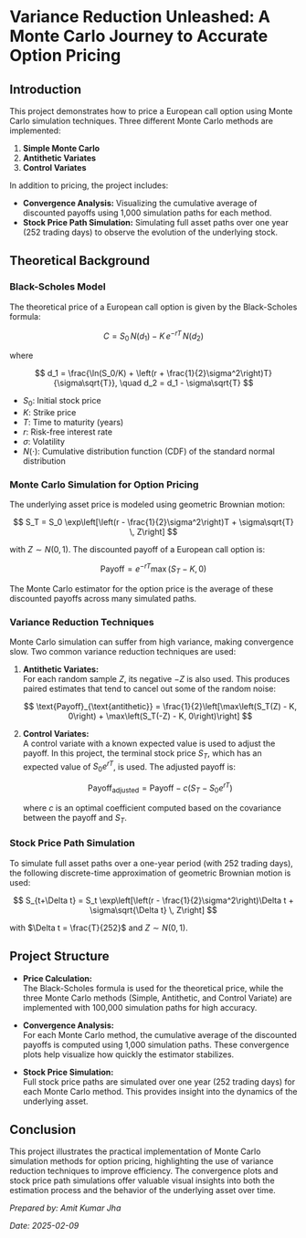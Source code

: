 # Variance Reduction Unleashed: A Monte Carlo Journey to Accurate Option Pricing

## Introduction

This project demonstrates how to price a European call option using Monte Carlo simulation techniques. Three different Monte Carlo methods are implemented:

1. **Simple Monte Carlo**
2. **Antithetic Variates**
3. **Control Variates**

In addition to pricing, the project includes:
- **Convergence Analysis:** Visualizing the cumulative average of discounted payoffs using 1,000 simulation paths for each method.
- **Stock Price Path Simulation:** Simulating full asset paths over one year (252 trading days) to observe the evolution of the underlying stock.

## Theoretical Background

### Black-Scholes Model

The theoretical price of a European call option is given by the Black-Scholes formula:

$$
C = S_0 \, N(d_1) - K \, e^{-rT} \, N(d_2)
$$

where

$$
d_1 = \frac{\ln(S_0/K) + \left(r + \frac{1}{2}\sigma^2\right)T}{\sigma\sqrt{T}}, \quad
d_2 = d_1 - \sigma\sqrt{T}
$$

- $S_0$: Initial stock price  
- $K$: Strike price  
- $T$: Time to maturity (years)  
- $r$: Risk-free interest rate  
- $\sigma$: Volatility  
- $N(\cdot)$: Cumulative distribution function (CDF) of the standard normal distribution

### Monte Carlo Simulation for Option Pricing

The underlying asset price is modeled using geometric Brownian motion:

$$
S_T = S_0 \exp\left[\left(r - \frac{1}{2}\sigma^2\right)T + \sigma\sqrt{T} \, Z\right]
$$

with $Z \sim N(0,1)$. The discounted payoff of a European call option is:

$$
\text{Payoff} = e^{-rT} \max(S_T - K, 0)
$$

The Monte Carlo estimator for the option price is the average of these discounted payoffs across many simulated paths.

### Variance Reduction Techniques

Monte Carlo simulation can suffer from high variance, making convergence slow. Two common variance reduction techniques are used:

1. **Antithetic Variates:**  
   For each random sample $Z$, its negative $-Z$ is also used. This produces paired estimates that tend to cancel out some of the random noise:
   
   $$
   \text{Payoff}_{\text{antithetic}} = \frac{1}{2}\left[\max\left(S_T(Z) - K, 0\right) + \max\left(S_T(-Z) - K, 0\right)\right]
   $$

2. **Control Variates:**  
   A control variate with a known expected value is used to adjust the payoff. In this project, the terminal stock price $S_T$, which has an expected value of $S_0 e^{rT}$, is used. The adjusted payoff is:
   
   $$
   \text{Payoff}_{\text{adjusted}} = \text{Payoff} - c \left(S_T - S_0 e^{rT}\right)
   $$
   
   where $c$ is an optimal coefficient computed based on the covariance between the payoff and $S_T$.

### Stock Price Path Simulation

To simulate full asset paths over a one-year period (with 252 trading days), the following discrete-time approximation of geometric Brownian motion is used:

$$
S_{t+\Delta t} = S_t \exp\left[\left(r - \frac{1}{2}\sigma^2\right)\Delta t + \sigma\sqrt{\Delta t} \, Z\right]
$$

with $\Delta t = \frac{T}{252}$ and $Z \sim N(0,1)$.

## Project Structure

- **Price Calculation:**  
  The Black-Scholes formula is used for the theoretical price, while the three Monte Carlo methods (Simple, Antithetic, and Control Variate) are implemented with 100,000 simulation paths for high accuracy.

- **Convergence Analysis:**  
  For each Monte Carlo method, the cumulative average of the discounted payoffs is computed using 1,000 simulation paths. These convergence plots help visualize how quickly the estimator stabilizes.

- **Stock Price Simulation:**  
  Full stock price paths are simulated over one year (252 trading days) for each Monte Carlo method. This provides insight into the dynamics of the underlying asset.

## Conclusion

This project illustrates the practical implementation of Monte Carlo simulation methods for option pricing, highlighting the use of variance reduction techniques to improve efficiency. The convergence plots and stock price path simulations offer valuable visual insights into both the estimation process and the behavior of the underlying asset over time.

*Prepared by: Amit Kumar Jha* 

*Date: 2025-02-09*
